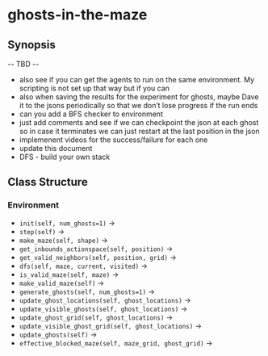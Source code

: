 # ghosts-in-the-maze

## Synopsis
-- TBD -- 
- also see if you can get the agents to run on the same environment. My scripting is not set up that way but if you can
- also when saving the results for the experiment for ghosts, maybe Dave it to the jsons periodically so that we don’t lose progress if the run ends
- can you add a BFS checker to environment
- just add comments and see if we can checkpoint the json at each ghost so in case it terminates we can just restart at the last position in the json
- implemenent videos for the success/failure for each one
- update this document
- DFS - build your own stack

## Class Structure
### Environment
- `init(self, num_ghosts=1)` → 
- `step(self)` →
- `make_maze(self, shape)` →  
- `get_inbounds_actionspace(self, position)` →
- `get_valid_neighbors(self, position, grid)` →
- `dfs(self, maze, current, visited)` →
- `is_valid_maze(self, maze)` →
- `make_valid_maze(self)` →
- `generate_ghosts(self, num_ghosts=1)` →
- `update_ghost_locations(self, ghost_locations)` →
- `update_visible_ghosts(self, ghost_locations)` →
- `update_ghost_grid(self, ghost_locations)` →
- `update_visible_ghost_grid(self, ghost_locations)` →
- `update_ghosts(self)` →
- `effective_blocked_maze(self, maze_grid, ghost_grid)` → 